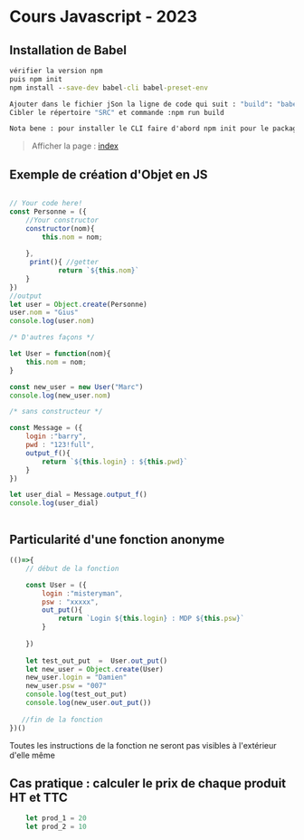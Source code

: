 # Cours Javascript - 2023
## Installation de Babel
```cmd
vérifier la version npm
puis npm init
npm install --save-dev babel-cli babel-preset-env

Ajouter dans le fichier jSon la ligne de code qui suit : "build": "babel --no-babelrc src -w -d js --preset=env"
Cibler le répertoire "SRC" et commande :npm run build

Nota bene : pour installer le CLI faire d'abord npm init pour le package.json
```
> Afficher la page : [index](https://giusmili.github.io/cours_js_SIO_23/)

## Exemple de création d'Objet en JS
```js

// Your code here!
const Personne = ({
    //Your constructor
    constructor(nom){
        this.nom = nom;
        
    },
     print(){ //getter
            return `${this.nom}`
    }
})
//output
let user = Object.create(Personne)
user.nom = "Gius"
console.log(user.nom)

/* D'autres façons */

let User = function(nom){
    this.nom = nom;
}

const new_user = new User("Marc")
console.log(new_user.nom)

/* sans constructeur */

const Message = ({
    login :"barry",
    pwd : "123!full",
    output_f(){
        return `${this.login} : ${this.pwd}`
    }
})

let user_dial = Message.output_f()
console.log(user_dial)



```
## Particularité d'une fonction anonyme

```js
(()=>{
    // début de la fonction

    const User = ({
        login :"misteryman",
        psw : "xxxxx",
        out_put(){
            return `Login ${this.login} : MDP ${this.psw}`
        }
        
    })
    
    let test_out_put  =  User.out_put()
    let new_user = Object.create(User)
    new_user.login = "Damien"
    new_user.psw = "007"
    console.log(test_out_put)
    console.log(new_user.out_put())
   
   //fin de la fonction
})()

```
Toutes les instructions de la fonction ne seront pas visibles à l'extérieur d'elle même

## Cas pratique : calculer le prix de chaque produit HT et TTC
```js
    let prod_1 = 20
    let prod_2 = 10
    
```





